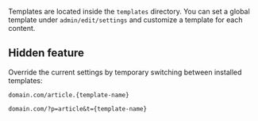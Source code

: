 Templates are located inside the `templates` directory. You can set a global template under `admin/edit/settings` and customize a template for each content.


Hidden feature
--------------

Override the current settings by temporary switching between installed templates:

```
domain.com/article.{template-name}
```

```
domain.com/?p=article&t={template-name}
```